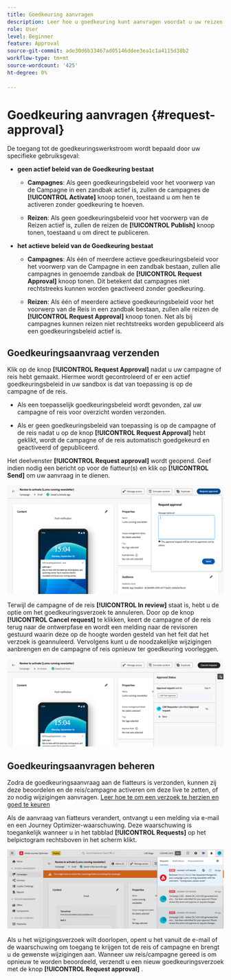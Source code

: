 ```yaml
---
title: Goedkeuring aanvragen
description: Leer hoe u goedkeuring kunt aanvragen voordat u uw reizen en campagnes publiceert.
role: User
level: Beginner
feature: Approval
source-git-commit: ade30d6b33467ad05146ddee3ea1c1a4115d38b2
workflow-type: tm+mt
source-wordcount: '425'
ht-degree: 0%

---
```



# Goedkeuring aanvragen {#request-approval}

De toegang tot de goedkeuringswerkstroom wordt bepaald door uw specifieke gebruiksgeval:

* **geen actief beleid van de Goedkeuring bestaat**

   * **Campagnes**: Als geen goedkeuringsbeleid voor het voorwerp van de Campagne in een zandbak actief is, zullen de campagnes de **[!UICONTROL Activate]** knoop tonen, toestaand u om hen te activeren zonder goedkeuring te hoeven.

   * **Reizen**: Als geen goedkeuringsbeleid voor het voorwerp van de Reizen actief is, zullen de reizen de **[!UICONTROL Publish]** knoop tonen, toestaand u om direct te publiceren.

* **het actieve beleid van de Goedkeuring bestaat**

   * **Campagnes**: Als één of meerdere actieve goedkeuringsbeleid voor het voorwerp van de Campagne in een zandbak bestaan, zullen alle campagnes in genoemde zandbak de **[!UICONTROL Request Approval]** knoop tonen. Dit betekent dat campagnes niet rechtstreeks kunnen worden geactiveerd zonder goedkeuring.

   * **Reizen**: Als één of meerdere actieve goedkeuringsbeleid voor het voorwerp van de Reis in een zandbak bestaan, zullen alle reizen de **[!UICONTROL Request Approval]** knoop tonen. Net als bij campagnes kunnen reizen niet rechtstreeks worden gepubliceerd als een goedkeuringsbeleid actief is.

## Goedkeuringsaanvraag verzenden

Klik op de knop **[!UICONTROL Request Approval]** nadat u uw campagne of reis hebt gemaakt. Hiermee wordt gecontroleerd of er een actief goedkeuringsbeleid in uw sandbox is dat van toepassing is op de campagne of de reis.

* Als een toepasselijk goedkeuringsbeleid wordt gevonden, zal uw campagne of reis voor overzicht worden verzonden.

* Als er geen goedkeuringsbeleid van toepassing is op de campagne of de reis nadat u op de knop **[!UICONTROL Request Approval]** hebt geklikt, wordt de campagne of de reis automatisch goedgekeurd en geactiveerd of gepubliceerd.

Het deelvenster **[!UICONTROL Request approval]** wordt geopend. Geef indien nodig een bericht op voor de fiatteur(s) en klik op **[!UICONTROL Send]** om uw aanvraag in te dienen.

![](assets/approval-request.png)

Terwijl de campagne of de reis **[!UICONTROL In review]** staat is, hebt u de optie om het goedkeuringsverzoek te annuleren. Door op de knop **[!UICONTROL Cancel request]** te klikken, keert de campagne of de reis terug naar de ontwerpfase en wordt een melding naar de revisoren gestuurd waarin deze op de hoogte worden gesteld van het feit dat het verzoek is geannuleerd. Vervolgens kunt u de noodzakelijke wijzigingen aanbrengen en de campagne of reis opnieuw ter goedkeuring voorleggen.

![](assets/approval-cancel.png)

## Goedkeuringsaanvragen beheren

Zodra de goedkeuringsaanvraag aan de fiatteurs is verzonden, kunnen zij deze beoordelen en de reis/campagne activeren om deze live te zetten, of zo nodig wijzigingen aanvragen. [ Leer hoe te om een verzoek te herzien en goed te keuren ](review-approve-request.md)

Als de aanvraag van fiatteurs verandert, ontvangt u een melding via e-mail en een Journey Optimizer-waarschuwing. Deze waarschuwing is toegankelijk wanneer u in het tabblad **[!UICONTROL Requests]** op het belpictogram rechtsboven in het scherm klikt.

![](assets/changes-requested.png)

Als u het wijzigingsverzoek wilt doorlopen, opent u het vanuit de e-mail of de waarschuwing om toegang te krijgen tot de reis of campagne en brengt u de gewenste wijzigingen aan. Wanneer uw reis/campagne gereed is om opnieuw te worden beoordeeld, verzendt u een nieuw goedkeuringsverzoek met de knop **[!UICONTROL Request approval]** .



